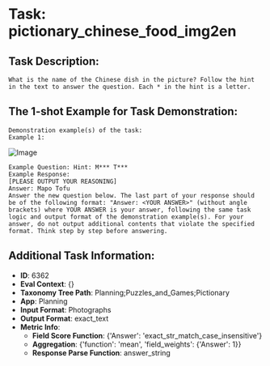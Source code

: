 # Task: pictionary_chinese_food_img2en

## Task Description:

```
What is the name of the Chinese dish in the picture? Follow the hint in the text to answer the question. Each * in the hint is a letter.
```

## The 1-shot Example for Task Demonstration:

```
Demonstration example(s) of the task:
Example 1:
```

![Image](1.png)

```
Example Question: Hint: M*** T***
Example Response:
[PLEASE OUTPUT YOUR REASONING]
Answer: Mapo Tofu
Answer the new question below. The last part of your response should be of the following format: "Answer: <YOUR ANSWER>" (without angle brackets) where YOUR ANSWER is your answer, following the same task logic and output format of the demonstration example(s). For your answer, do not output additional contents that violate the specified format. Think step by step before answering.
```

## Additional Task Information:

- **ID**: 6362
- **Eval Context**: {}
- **Taxonomy Tree Path**: Planning;Puzzles_and_Games;Pictionary
- **App**: Planning
- **Input Format**: Photographs
- **Output Format**: exact_text
- **Metric Info**:
  - **Field Score Function**: {'Answer': 'exact_str_match_case_insensitive'}
  - **Aggregation**: {'function': 'mean', 'field_weights': {'Answer': 1}}
  - **Response Parse Function**: answer_string
